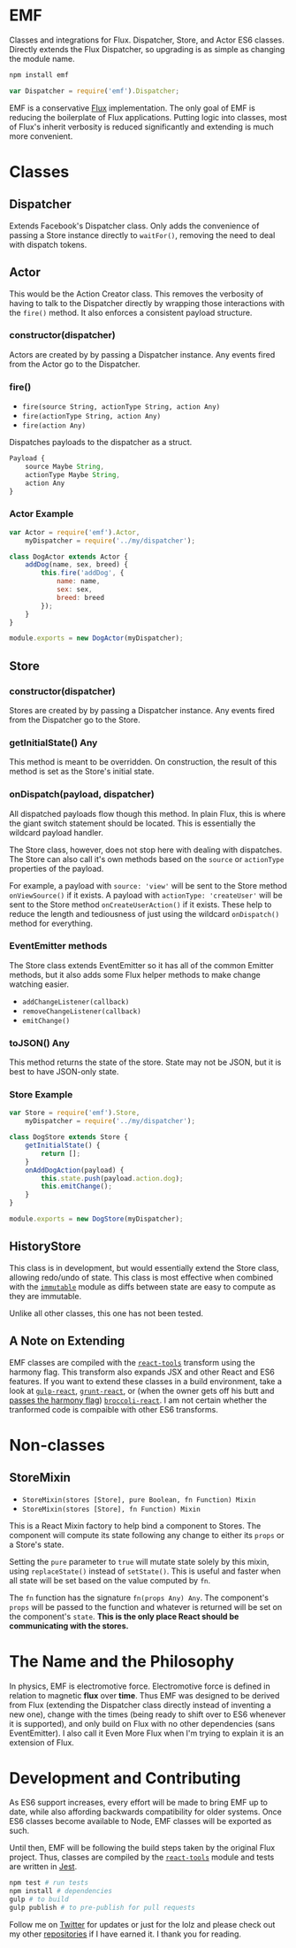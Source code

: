 EMF
===

Classes and integrations for Flux. Dispatcher, Store, and Actor ES6 classes. Directly extends the Flux Dispatcher, so upgrading is as simple as changing the module name.

```bash
npm install emf
```

```js
var Dispatcher = require('emf').Dispatcher;
```

EMF is a conservative [Flux](https://github.com/facebook/flux) implementation. The only goal of EMF is reducing the boilerplate of Flux applications. Putting logic into classes, most of Flux's inherit verbosity is reduced significantly and extending is much more convenient.

# Classes

## Dispatcher

Extends Facebook's Dispatcher class. Only adds the convenience of passing a Store instance directly to `waitFor()`, removing the need to deal with dispatch tokens.

## Actor

This would be the Action Creator class. This removes the verbosity of having to talk to the Dispatcher directly by wrapping those interactions with the `fire()` method. It also enforces a consistent payload structure.

### constructor(dispatcher)

Actors are created by by passing a Dispatcher instance. Any events fired from the Actor go to the Dispatcher.

### fire()

- `fire(source String, actionType String, action Any)`
- `fire(actionType String, action Any)`
- `fire(action Any)`

Dispatches payloads to the dispatcher as a struct.

```js
Payload {
	source Maybe String,
	actionType Maybe String,
	action Any	
}
```

### Actor Example

```js
var Actor = require('emf').Actor,
	myDispatcher = require('../my/dispatcher');

class DogActor extends Actor {
	addDog(name, sex, breed) {
		this.fire('addDog', {
			name: name,
			sex: sex,
			breed: breed
		});
	}
}

module.exports = new DogActor(myDispatcher);
```

## Store

### constructor(dispatcher)

Stores are created by by passing a Dispatcher instance. Any events fired from the Dispatcher go to the Store.

### getInitialState() Any

This method is meant to be overridden. On construction, the result of this method is set as the Store's initial state.

### onDispatch(payload, dispatcher)

All dispatched payloads flow though this method. In plain Flux, this is where the giant switch statement should be located. This is essentially the wildcard payload handler.

The Store class, however, does not stop here with dealing with dispatches. The Store can also call it's own methods based on the `source` or `actionType` properties of the payload. 

For example, a payload with `source: 'view'` will be sent to the Store method `onViewSource()` if it exists. A payload with `actionType: 'createUser'` will be sent to the Store method `onCreateUserAction()` if it exists. These help to reduce the length and tediousness of just using the wildcard `onDispatch()` method for everything.

### EventEmitter methods

The Store class extends EventEmitter so it has all of the common Emitter methods, but it also adds some Flux helper methods to make change watching easier.

- `addChangeListener(callback)`
- `removeChangeListener(callback)`
- `emitChange()`

### toJSON() Any

This method returns the state of the store. State may not be JSON, but it is best to have JSON-only state. 

### Store Example
```js
var Store = require('emf').Store,
	myDispatcher = require('../my/dispatcher');

class DogStore extends Store {
	getInitialState() {
		return [];
	}
	onAddDogAction(payload) {
		this.state.push(payload.action.dog);
		this.emitChange();
	}
}

module.exports = new DogStore(myDispatcher);
```

## HistoryStore

This class is in development, but would essentially extend the Store class, allowing redo/undo of state. This class is most effective when combined with the [`immutable`](http://facebook.github.io/immutable-js/) module as diffs between state are easy to compute as they are immutable.

Unlike all other classes, this one has not been tested. 

## A Note on Extending

EMF classes are compiled with the [`react-tools`](http://facebook.github.io/react/) transform using the harmony flag. This transform also expands JSX and other React and ES6 features. If you want to extend these classes in a build environment, take a look at [`gulp-react`](https://github.com/sindresorhus/gulp-react), [`grunt-react`](https://github.com/ericclemmons/grunt-react), or (when the owner gets off his butt and [passes the harmony flag](https://github.com/eddhannay/broccoli-react/issues/3)) [`broccoli-react`](https://github.com/eddhannay/broccoli-react). I am not certain whether the tranformed code is compaible with other ES6 transforms.

# Non-classes

## StoreMixin

- `StoreMixin(stores [Store], pure Boolean, fn Function) Mixin`
- `StoreMixin(stores [Store], fn Function) Mixin`

This is a React Mixin factory to help bind a component to Stores. The component will compute its state following any change to either its `props` or a Store's state. 

Setting the `pure` parameter to `true` will mutate state solely by this mixin, using `replaceState()` instead of `setState()`. This is useful and faster when all state will be set based on the value computed by `fn`.

The `fn` function has the signature `fn(props Any) Any`. The component's `props` will be passed to the function and whatever is returned will be set on the component's `state`. **This is the only place React should be communicating with the stores.**

# The Name and the Philosophy

In physics, EMF is electromotive force. Electromotive force is defined in relation to magnetic **flux** over **time**. Thus EMF was designed to be derived from Flux (extending the Dispatcher class directly instead of inventing a new one), change with the times (being ready to shift over to ES6 whenever it is supported), and only build on Flux with no other dependencies (sans EventEmitter). I also call it Even More Flux when I'm trying to explain it is an extension of Flux.

# Development and Contributing

As ES6 support increases, every effort will be made to bring EMF up to date, while also affording backwards compatibility for older systems. Once ES6 classes become available to Node, EMF classes will be exported as such. 

Until then, EMF will be following the build steps taken by the original Flux project. Thus, classes are compiled by the [`react-tools`](http://facebook.github.io/react/) module and tests are written in [Jest](https://facebook.github.io/jest/).

```bash
npm test # run tests
npm install # dependencies
gulp # to build
gulp publish # to pre-publish for pull requests
```

Follow me on [Twitter](https://twitter.com/compooter) for updates or just for the lolz and please check out my other [repositories](https://github.com/andrejewski) if I have earned it. I thank you for reading.